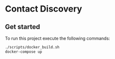 # Contact Discovery

## Get started
To run this project execute the following commands:

```bash
./scripts/docker_build.sh
docker-compose up
```